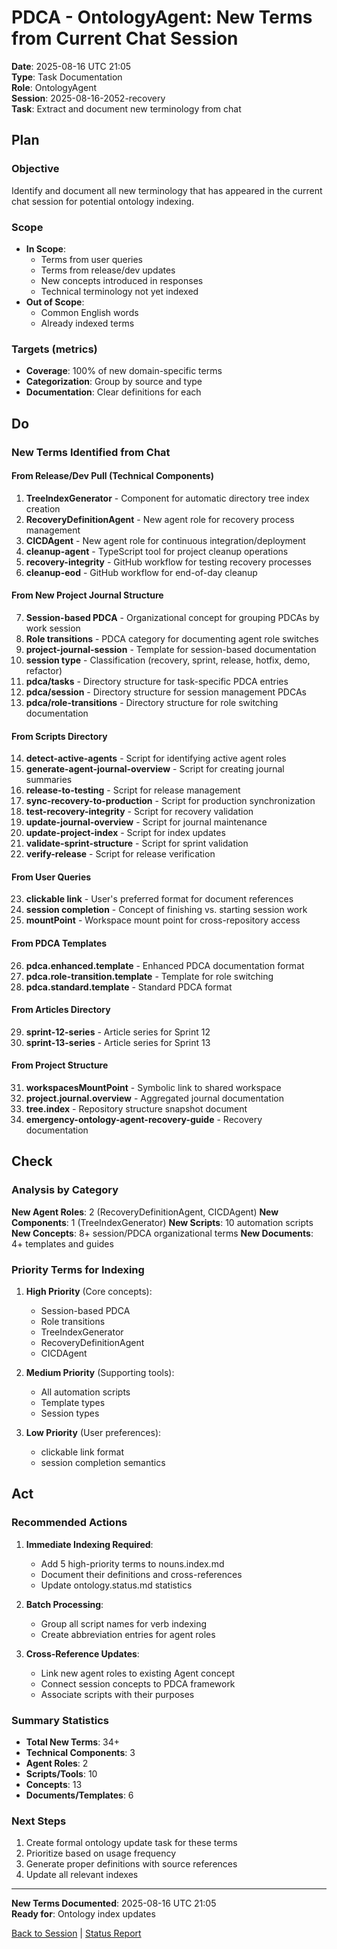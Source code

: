 # PDCA - OntologyAgent: New Terms from Current Chat Session

**Date**: 2025-08-16 UTC 21:05  
**Type**: Task Documentation  
**Role**: OntologyAgent  
**Session**: 2025-08-16-2052-recovery  
**Task**: Extract and document new terminology from chat  

## Plan

### **Objective**
Identify and document all new terminology that has appeared in the current chat session for potential ontology indexing.

### **Scope**
- **In Scope**: 
  - Terms from user queries
  - Terms from release/dev updates
  - New concepts introduced in responses
  - Technical terminology not yet indexed
- **Out of Scope**: 
  - Common English words
  - Already indexed terms

### **Targets (metrics)**
- **Coverage**: 100% of new domain-specific terms
- **Categorization**: Group by source and type
- **Documentation**: Clear definitions for each

## Do

### New Terms Identified from Chat

#### **From Release/Dev Pull (Technical Components)**
1. **TreeIndexGenerator** - Component for automatic directory tree index creation
2. **RecoveryDefinitionAgent** - New agent role for recovery process management
3. **CICDAgent** - New agent role for continuous integration/deployment
4. **cleanup-agent** - TypeScript tool for project cleanup operations
5. **recovery-integrity** - GitHub workflow for testing recovery processes
6. **cleanup-eod** - GitHub workflow for end-of-day cleanup

#### **From New Project Journal Structure**
7. **Session-based PDCA** - Organizational concept for grouping PDCAs by work session
8. **Role transitions** - PDCA category for documenting agent role switches
9. **project-journal-session** - Template for session-based documentation
10. **session type** - Classification (recovery, sprint, release, hotfix, demo, refactor)
11. **pdca/tasks** - Directory structure for task-specific PDCA entries
12. **pdca/session** - Directory structure for session management PDCAs
13. **pdca/role-transitions** - Directory structure for role switching documentation

#### **From Scripts Directory**
14. **detect-active-agents** - Script for identifying active agent roles
15. **generate-agent-journal-overview** - Script for creating journal summaries
16. **release-to-testing** - Script for release management
17. **sync-recovery-to-production** - Script for production synchronization
18. **test-recovery-integrity** - Script for recovery validation
19. **update-journal-overview** - Script for journal maintenance
20. **update-project-index** - Script for index updates
21. **validate-sprint-structure** - Script for sprint validation
22. **verify-release** - Script for release verification

#### **From User Queries**
23. **clickable link** - User's preferred format for document references
24. **session completion** - Concept of finishing vs. starting session work
25. **mountPoint** - Workspace mount point for cross-repository access

#### **From PDCA Templates**
26. **pdca.enhanced.template** - Enhanced PDCA documentation format
27. **pdca.role-transition.template** - Template for role switching
28. **pdca.standard.template** - Standard PDCA format

#### **From Articles Directory**
29. **sprint-12-series** - Article series for Sprint 12
30. **sprint-13-series** - Article series for Sprint 13

#### **From Project Structure**
31. **workspacesMountPoint** - Symbolic link to shared workspace
32. **project.journal.overview** - Aggregated journal documentation
33. **tree.index** - Repository structure snapshot document
34. **emergency-ontology-agent-recovery-guide** - Recovery documentation

## Check

### Analysis by Category

**New Agent Roles**: 2 (RecoveryDefinitionAgent, CICDAgent)
**New Components**: 1 (TreeIndexGenerator)
**New Scripts**: 10 automation scripts
**New Concepts**: 8+ session/PDCA organizational terms
**New Documents**: 4+ templates and guides

### Priority Terms for Indexing
1. **High Priority** (Core concepts):
   - Session-based PDCA
   - Role transitions
   - TreeIndexGenerator
   - RecoveryDefinitionAgent
   - CICDAgent

2. **Medium Priority** (Supporting tools):
   - All automation scripts
   - Template types
   - Session types

3. **Low Priority** (User preferences):
   - clickable link format
   - session completion semantics

## Act

### Recommended Actions

1. **Immediate Indexing Required**:
   - Add 5 high-priority terms to nouns.index.md
   - Document their definitions and cross-references
   - Update ontology.status.md statistics

2. **Batch Processing**:
   - Group all script names for verb indexing
   - Create abbreviation entries for agent roles

3. **Cross-Reference Updates**:
   - Link new agent roles to existing Agent concept
   - Connect session concepts to PDCA framework
   - Associate scripts with their purposes

### Summary Statistics
- **Total New Terms**: 34+
- **Technical Components**: 3
- **Agent Roles**: 2
- **Scripts/Tools**: 10
- **Concepts**: 13
- **Documents/Templates**: 6

### Next Steps
1. Create formal ontology update task for these terms
2. Prioritize based on usage frequency
3. Generate proper definitions with source references
4. Update all relevant indexes

---

**New Terms Documented**: 2025-08-16 UTC 21:05  
**Ready for**: Ontology index updates  

[Back to Session](../../project.state.md) | [Status Report](./2025-08-16-UTC-2100-ontologyagent-comprehensive-status-report.md)